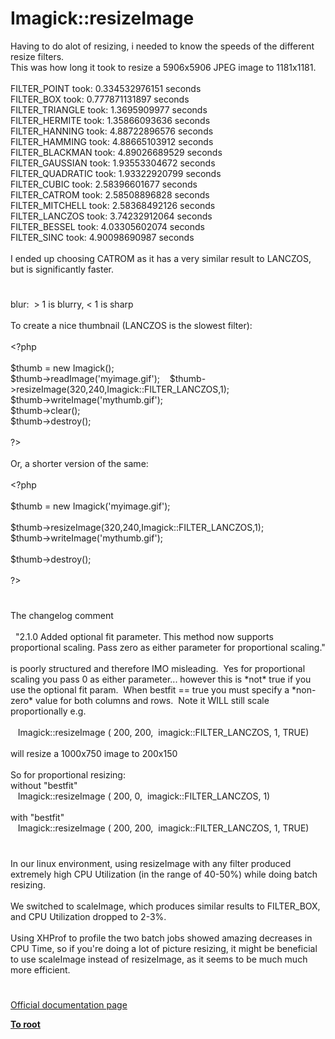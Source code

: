 # Imagick::resizeImage




<div class="phpcode"><span class="html">
Having to do alot of resizing, i needed to know the speeds of the different resize filters.<br>This was how long it took to resize a 5906x5906 JPEG image to 1181x1181.<br><br>FILTER_POINT took: 0.334532976151 seconds<br>FILTER_BOX took: 0.777871131897 seconds<br>FILTER_TRIANGLE took: 1.3695909977 seconds<br>FILTER_HERMITE took: 1.35866093636 seconds<br>FILTER_HANNING took: 4.88722896576 seconds<br>FILTER_HAMMING took: 4.88665103912 seconds<br>FILTER_BLACKMAN took: 4.89026689529 seconds<br>FILTER_GAUSSIAN took: 1.93553304672 seconds<br>FILTER_QUADRATIC took: 1.93322920799 seconds<br>FILTER_CUBIC took: 2.58396601677 seconds<br>FILTER_CATROM took: 2.58508896828 seconds<br>FILTER_MITCHELL took: 2.58368492126 seconds<br>FILTER_LANCZOS took: 3.74232912064 seconds<br>FILTER_BESSEL took: 4.03305602074 seconds<br>FILTER_SINC took: 4.90098690987 seconds <br><br>I ended up choosing CATROM as it has a very similar result to LANCZOS, but is significantly faster.</span>
</div>
  

#


<div class="phpcode"><span class="html">
blur:&#xA0; &gt; 1 is blurry, &lt; 1 is sharp<br><br>To create a nice thumbnail (LANCZOS is the slowest filter):<br><br><span class="default">&lt;?php<br><br>$thumb </span><span class="keyword">= new </span><span class="default">Imagick</span><span class="keyword">();<br></span><span class="default">$thumb</span><span class="keyword">-&gt;</span><span class="default">readImage</span><span class="keyword">(</span><span class="string">&apos;myimage.gif&apos;</span><span class="keyword">);&#xA0; &#xA0; </span><span class="default">$thumb</span><span class="keyword">-&gt;</span><span class="default">resizeImage</span><span class="keyword">(</span><span class="default">320</span><span class="keyword">,</span><span class="default">240</span><span class="keyword">,</span><span class="default">Imagick</span><span class="keyword">::</span><span class="default">FILTER_LANCZOS</span><span class="keyword">,</span><span class="default">1</span><span class="keyword">);<br></span><span class="default">$thumb</span><span class="keyword">-&gt;</span><span class="default">writeImage</span><span class="keyword">(</span><span class="string">&apos;mythumb.gif&apos;</span><span class="keyword">);<br></span><span class="default">$thumb</span><span class="keyword">-&gt;</span><span class="default">clear</span><span class="keyword">();<br></span><span class="default">$thumb</span><span class="keyword">-&gt;</span><span class="default">destroy</span><span class="keyword">(); <br><br></span><span class="default">?&gt;<br></span><br>Or, a shorter version of the same:<br><br><span class="default">&lt;?php<br><br>$thumb </span><span class="keyword">= new </span><span class="default">Imagick</span><span class="keyword">(</span><span class="string">&apos;myimage.gif&apos;</span><span class="keyword">);<br><br></span><span class="default">$thumb</span><span class="keyword">-&gt;</span><span class="default">resizeImage</span><span class="keyword">(</span><span class="default">320</span><span class="keyword">,</span><span class="default">240</span><span class="keyword">,</span><span class="default">Imagick</span><span class="keyword">::</span><span class="default">FILTER_LANCZOS</span><span class="keyword">,</span><span class="default">1</span><span class="keyword">);<br></span><span class="default">$thumb</span><span class="keyword">-&gt;</span><span class="default">writeImage</span><span class="keyword">(</span><span class="string">&apos;mythumb.gif&apos;</span><span class="keyword">);<br><br></span><span class="default">$thumb</span><span class="keyword">-&gt;</span><span class="default">destroy</span><span class="keyword">(); <br><br></span><span class="default">?&gt;</span>
</span>
</div>
  

#


<div class="phpcode"><span class="html">
The changelog comment<br><br>&#xA0; &quot;2.1.0 Added optional fit parameter. This method now supports proportional scaling. Pass zero as either parameter for proportional scaling.&quot;<br><br>is poorly structured and therefore IMO misleading.&#xA0; Yes for proportional scaling you pass 0 as either parameter... however this is *not* true if you use the optional fit param.&#xA0; When bestfit == true you must specify a *non-zero* value for both columns and rows.&#xA0; Note it WILL still scale proportionally e.g.<br><br>&#xA0;&#xA0; Imagick::resizeImage ( 200, 200,&#xA0; imagick::FILTER_LANCZOS, 1, TRUE)<br><br>will resize a 1000x750 image to 200x150<br><br>So for proportional resizing:<br>without &quot;bestfit&quot;<br>&#xA0;&#xA0; Imagick::resizeImage ( 200, 0,&#xA0; imagick::FILTER_LANCZOS, 1)<br><br>with &quot;bestfit&quot;<br>&#xA0;&#xA0; Imagick::resizeImage ( 200, 200,&#xA0; imagick::FILTER_LANCZOS, 1, TRUE)</span>
</div>
  

#


<div class="phpcode"><span class="html">
In our linux environment, using resizeImage with any filter produced extremely high CPU Utilization (in the range of 40-50%) while doing batch resizing.<br><br>We switched to scaleImage, which produces similar results to FILTER_BOX, and CPU Utilization dropped to 2-3%. <br><br>Using XHProf to profile the two batch jobs showed amazing decreases in CPU Time, so if you&apos;re doing a lot of picture resizing, it might be beneficial to use scaleImage instead of resizeImage, as it seems to be much much more efficient.</span>
</div>
  

#

[Official documentation page](https://www.php.net/manual/en/imagick.resizeimage.php)

**[To root](/README.md)**